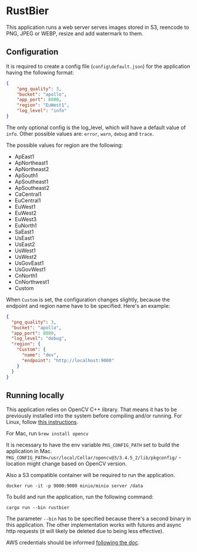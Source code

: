 # RustBier

This application runs a web server serves images stored in S3, reencode to PNG, JPEG or WEBP, resize and add watermark to them.

## Configuration

It is required to create a config file (`config\default.json`) for the application having the following format:

```json
{
    "png_quality": 3,
    "bucket": "apollo",
    "app_port": 8080,
    "region": "EuWest1",
    "log_level": "info"
}
```

The only optional config is the log_level, which will have a default value of `info`. Other possible values are: `error`, `warn`, `debug` and `trace`.

The possible values for region are the following:
* ApEast1
* ApNortheast1
* ApNortheast2
* ApSouth1
* ApSoutheast1
* ApSoutheast2
* CaCentral1
* EuCentral1
* EuWest1
* EuWest2
* EuWest3
* EuNorth1
* SaEast1
* UsEast1
* UsEast2
* UsWest1
* UsWest2
* UsGovEast1
* UsGovWest1
* CnNorth1
* CnNorthwest1
* Custom

When `Custom` is set, the configuration changes slightly, because the endpoint and region name have to be specified. Here's an example: 

```json
{
  "png_quality": 3,
  "bucket": "apollo",
  "app_port": 8080,
  "log_level": "debug",
  "region": {
    "Custom": {
      "name": "dev",
      "endpoint": "http://localhost:9000"
    }
  }
}
```

## Running locally

This application relies on OpenCV C++ library. That means it has to be previously installed into the system before compiling and/or running.
For Linux, follow [this instructions](https://docs.opencv.org/master/d7/d9f/tutorial_linux_install.html).

For Mac, run `brew install opencv`

It is necessary to have the env variable `PKG_CONFIG_PATH` set to build the application in Mac. `PKG_CONFIG_PATH=/usr/local/Cellar/opencv@3/3.4.5_2/lib/pkgconfig/` - location might change based on OpenCV version.

Also a S3 compatible container will be required to run the application.

```docker run -it -p 9000:9000 minio/minio server /data```

To build and run the application, run the following command:

``` cargo run --bin rustbier ```

The parameter `--bin` has to be specified because there's a second binary in this application. The other implementation works with futures and async http requests (it will likely be deleted due to being less effective).

AWS credentials should be informed [following the doc](https://github.com/rusoto/rusoto/blob/master/AWS-CREDENTIALS.md).
